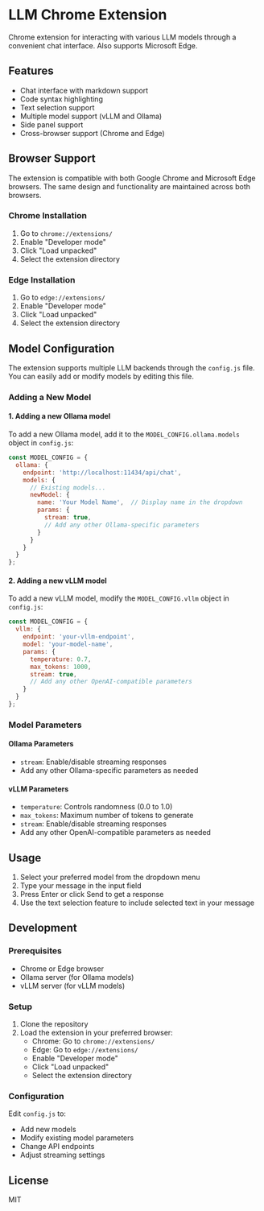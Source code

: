 # LLM Chrome Extension

Chrome extension for interacting with various LLM models through a convenient chat interface. Also supports Microsoft Edge.

## Features

- Chat interface with markdown support
- Code syntax highlighting
- Text selection support
- Multiple model support (vLLM and Ollama)
- Side panel support
- Cross-browser support (Chrome and Edge)

## Browser Support

The extension is compatible with both Google Chrome and Microsoft Edge browsers. The same design and functionality are maintained across both browsers.

### Chrome Installation
1. Go to `chrome://extensions/`
2. Enable "Developer mode"
3. Click "Load unpacked"
4. Select the extension directory

### Edge Installation
1. Go to `edge://extensions/`
2. Enable "Developer mode"
3. Click "Load unpacked"
4. Select the extension directory

## Model Configuration

The extension supports multiple LLM backends through the `config.js` file. You can easily add or modify models by editing this file.

### Adding a New Model

#### 1. Adding a new Ollama model

To add a new Ollama model, add it to the `MODEL_CONFIG.ollama.models` object in `config.js`:

```javascript
const MODEL_CONFIG = {
  ollama: {
    endpoint: 'http://localhost:11434/api/chat',
    models: {
      // Existing models...
      newModel: {
        name: 'Your Model Name',  // Display name in the dropdown
        params: {
          stream: true,
          // Add any other Ollama-specific parameters
        }
      }
    }
  }
};
```

#### 2. Adding a new vLLM model

To add a new vLLM model, modify the `MODEL_CONFIG.vllm` object in `config.js`:

```javascript
const MODEL_CONFIG = {
  vllm: {
    endpoint: 'your-vllm-endpoint',
    model: 'your-model-name',
    params: {
      temperature: 0.7,
      max_tokens: 1000,
      stream: true,
      // Add any other OpenAI-compatible parameters
    }
  }
};
```

### Model Parameters

#### Ollama Parameters
- `stream`: Enable/disable streaming responses
- Add any other Ollama-specific parameters as needed

#### vLLM Parameters
- `temperature`: Controls randomness (0.0 to 1.0)
- `max_tokens`: Maximum number of tokens to generate
- `stream`: Enable/disable streaming responses
- Add any other OpenAI-compatible parameters as needed

## Usage

1. Select your preferred model from the dropdown menu
2. Type your message in the input field
3. Press Enter or click Send to get a response
4. Use the text selection feature to include selected text in your message

## Development

### Prerequisites
- Chrome or Edge browser
- Ollama server (for Ollama models)
- vLLM server (for vLLM models)

### Setup
1. Clone the repository
2. Load the extension in your preferred browser:
   - Chrome: Go to `chrome://extensions/`
   - Edge: Go to `edge://extensions/`
   - Enable "Developer mode"
   - Click "Load unpacked"
   - Select the extension directory

### Configuration
Edit `config.js` to:
- Add new models
- Modify existing model parameters
- Change API endpoints
- Adjust streaming settings

## License

MIT 